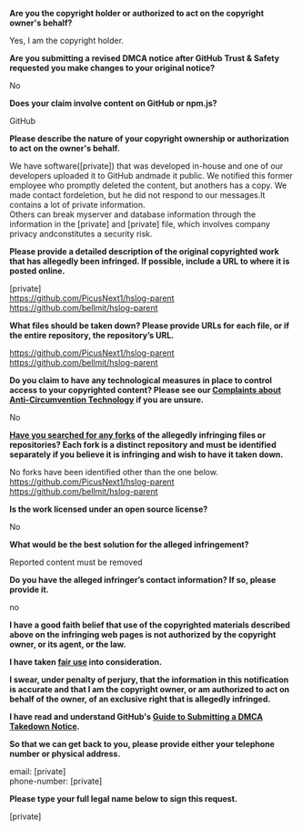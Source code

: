 **Are you the copyright holder or authorized to act on the copyright owner's behalf?**

Yes, I am the copyright holder.

**Are you submitting a revised DMCA notice after GitHub Trust & Safety requested you make changes to your original notice?**

No

**Does your claim involve content on GitHub or npm.js?**

GitHub

**Please describe the nature of your copyright ownership or authorization to act on the owner's behalf.**

We have software([private]) that was developed in-house and one of our developers uploaded it to GitHub andmade it public. We notified this former employee who promptly deleted the content, but anothers has a copy. We made contact fordeletion, but he did not respond to our messages.lt contains a lot of private information.  
Others can break myserver and database information through the information in the [private] and [private] file, which involves company privacy andconstitutes a security risk.

**Please provide a detailed description of the original copyrighted work that has allegedly been infringed. If possible, include a URL to where it is posted online.**

[private]  
https://github.com/PicusNext1/hslog-parent  
https://github.com/bellmit/hslog-parent

**What files should be taken down? Please provide URLs for each file, or if the entire repository, the repository’s URL.**

https://github.com/PicusNext1/hslog-parent  
https://github.com/bellmit/hslog-parent

**Do you claim to have any technological measures in place to control access to your copyrighted content? Please see our <a href="https://docs.github.com/articles/guide-to-submitting-a-dmca-takedown-notice#complaints-about-anti-circumvention-technology">Complaints about Anti-Circumvention Technology</a> if you are unsure.**

No

**<a href="https://docs.github.com/articles/dmca-takedown-policy#b-what-about-forks-or-whats-a-fork">Have you searched for any forks</a> of the allegedly infringing files or repositories? Each fork is a distinct repository and must be identified separately if you believe it is infringing and wish to have it taken down.**

No forks have been identified other than the one below.  
https://github.com/PicusNext1/hslog-parent  
https://github.com/bellmit/hslog-parent

**Is the work licensed under an open source license?**

No

**What would be the best solution for the alleged infringement?**

Reported content must be removed

**Do you have the alleged infringer’s contact information? If so, please provide it.**

no

**I have a good faith belief that use of the copyrighted materials described above on the infringing web pages is not authorized by the copyright owner, or its agent, or the law.**

**I have taken <a href="https://www.lumendatabase.org/topics/22">fair use</a> into consideration.**

**I swear, under penalty of perjury, that the information in this notification is accurate and that I am the copyright owner, or am authorized to act on behalf of the owner, of an exclusive right that is allegedly infringed.**

**I have read and understand GitHub's <a href="https://docs.github.com/articles/guide-to-submitting-a-dmca-takedown-notice/">Guide to Submitting a DMCA Takedown Notice</a>.**

**So that we can get back to you, please provide either your telephone number or physical address.**

email: [private]  
phone-number: [private]  

**Please type your full legal name below to sign this request.**

[private]
